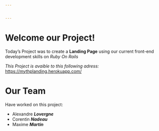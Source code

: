 ```yaml
---


---
```


<h1 id="welcome-our-project">Welcome our Project!</h1>
<p>Today’s Project was to create a <strong>Landing Page</strong> using our current front-end development skills on <em>Ruby On Rails</em></p>
<p><em>This Project is avaible to this following adress:</em> <a href="https://mythplanding.herokuapp.com/">https://mythplanding.herokuapp.com/</a></p>
<h1 id="our-team">Our Team</h1>
<p>Have worked on this project:</p>
<ul>
<li>Alexandre <em><strong>Lovergne</strong></em></li>
<li>Corentin <em><strong>Nadeau</strong></em></li>
<li>Maxime <em><strong>Martin</strong></em></li>
</ul>
<pre><code></code></pre>

